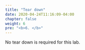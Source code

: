 ```yaml
---
title: "Tear down"
date: 2020-04-24T11:16:09-04:00
chapter: false
weight: 6
pre: "<b>6. </b>"
---
```


No tear down is required for this lab.
